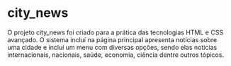 # city_news
O projeto city_news foi criado para a prática das tecnologias HTML e CSS avançado. O sistema incluí na página principal apresenta notícias sobre uma cidade e incluí um menu com diversas opções, sendo elas noticias internacionais, nacionais, saúde, economia, ciência dentre outros tópicos. 
